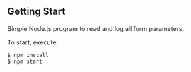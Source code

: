 ## Getting Start

Simple Node.js program to read and log all form parameters.

To start, execute:

```shell
$ npm install
$ npm start
```
